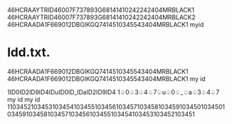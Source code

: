46HCRAAYTRID46007F737893G68141410242242404MRBLACK1
46HCRAAYTRID46007F737893G68141410242242404MRBLACK2
46HCRAADA1F669012DBGIKGQ7414510345543404MRBLACK1 myid
# Idd.txt.
46HCRAADA1F669012DBGIKGQ7414510345543404MRBLACK1
46HCRAADA1F669012DBGIKGQ7414510345543404MRBLACK1 my id
 


1ID0ID2ID9ID4IDuID0ID_IDaID2ID9ID4
1♤0♤3♤4♤7♤u♤0♤_♤a♤3♤4♤7 my id
my id
1103452103453103454103455103456103457103458103459103450103450103459103458103457103456103455103454103453103452103451
